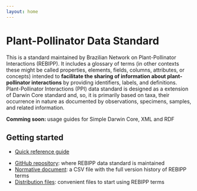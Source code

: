 ```yaml
---
layout: home
---
```


# Plant-Pollinator Data Standard

<p class="lead">This is a standard maintained by Brazilian Network on Plant-Pollinator Interactions (REBIPP). It includes a glossary of terms (in other contexts these might be called properties, elements, fields, columns, attributes, or concepts) intended to <strong>facilitate the sharing of information about plant-pollinator interactions</strong> by providing identifiers, labels, and definitions. Plant-Pollinator Interactions (PPI) data standard is designed as a extension of Darwin Core standard and, so, it is primarily based on taxa, their occurrence in nature as documented by observations, specimens, samples, and related information.</p>

<p class="lead"><strong>Comming soon: </strong>usage guides for Simple Darwin Core, XML and RDF</p>

## Getting started

* [Quick reference guide](terms/)
<!-- * Usage guides: how to use REBIPP as [Simple terms](simple/), [text](text/), [XML](xml/) or [RDF](rdf/) -->
* [GitHub repository](https://github.com/BioComp-USP/rebipp-data-standard): where REBIPP data standard is maintained
* [Normative document](https://github.com/BioComp-USP/rebipp-data-standard/blob/master/vocabulary/term_versions.csv): a CSV file with the full version history of REBIPP terms
* [Distribution files](https://github.com/BioComp-USP/rebipp-data-standard/blob/master/dist): convenient files to start using REBIPP terms
